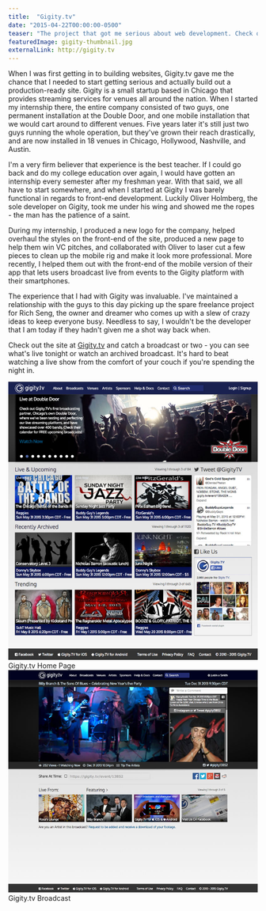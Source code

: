 ```yaml
---
title:  "Gigity.tv"
date: "2015-04-22T00:00:00-0500"
teaser: "The project that got me serious about web development. Check out how I helped a small startup completely redesign their brand and website."
featuredImage: gigity-thumbnail.jpg
externalLink: http://gigity.tv
---
```


When I was first getting in to building websites, Gigity.tv gave me the chance that I needed to start getting serious and actually build out a production-ready site. Gigity is a small startup based in Chicago that provides streaming services for venues all around the nation. When I started my internship there, the entire company consisted of two guys, one permanent installation at the Double Door, and one mobile installation that we would cart around to different venues. Five years later it's still just two guys running the whole operation, but they've grown their reach drastically, and are now installed in 18 venues in Chicago, Hollywood, Nashville, and Austin.

I'm a very firm believer that experience is the best teacher. If I could go back and do my college education over again, I would have gotten an internship every semester after my freshman year. With that said, we all have to start somewhere, and when I started at Gigity I was barely functional in regards to front-end development. Luckily Oliver Holmberg, the sole developer on Gigity, took me under his wing and showed me the ropes - the man has the patience of a saint.

During my internship, I produced a new logo for the company, helped overhaul the styles on the front-end of the site, produced a new page to help them win VC pitches, and collaborated with Oliver to laser cut a few pieces to clean up the mobile rig and make it look more professional. More recently, I helped them out with the front-end of the mobile version of their app that lets users broadcast live from events to the Gigity platform with their smartphones.

The experience that I had with Gigity was invaluable. I've maintained a relationship with the guys to this day picking up the spare freelance project for Rich Seng, the owner and dreamer who comes up with a slew of crazy ideas to keep everyone busy. Needless to say, I wouldn't be the developer that I am today if they hadn't given me a shot way back when.

Check out the site at <a href="http://gigity.tv" target="_blank">Gigity.tv</a> and catch a broadcast or two - you can see what's live tonight or watch an archived broadcast. It's hard to beat watching a live show from the comfort of your couch if you're spending the night in.

<div class="image-container half-image">
  <div>
    <img src="./gigity-home.jpg" alt="Gigity.tv Home Page" />
    <a class="image-caption">Gigity.tv Home Page</a>
  </div>
  <div>
    <img src="./gigity-broadcast.jpg" alt="Gigity.tv Broadcast" />
    <a class="image-caption">Gigity.tv Broadcast</a>
  </div>
</div>
